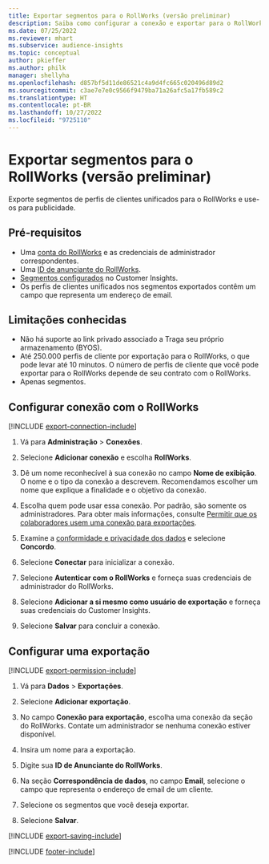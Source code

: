 ```yaml
---
title: Exportar segmentos para o RollWorks (versão preliminar)
description: Saiba como configurar a conexão e exportar para o RollWorks.
ms.date: 07/25/2022
ms.reviewer: mhart
ms.subservice: audience-insights
ms.topic: conceptual
author: pkieffer
ms.author: philk
manager: shellyha
ms.openlocfilehash: d857bf5d11de86521c4a9d4fc665c020496d89d2
ms.sourcegitcommit: c3ae7e7e0c9566f9479ba71a26afc5a17fb589c2
ms.translationtype: HT
ms.contentlocale: pt-BR
ms.lasthandoff: 10/27/2022
ms.locfileid: "9725110"
---
```

# <a name="export-segments-to-rollworks-preview"></a>Exportar segmentos para o RollWorks (versão preliminar)

Exporte segmentos de perfis de clientes unificados para o RollWorks e use-os para publicidade.

## <a name="prerequisites"></a>Pré-requisitos

- Uma [conta do RollWorks](https://www.rollworks.com/) e as credenciais de administrador correspondentes.
- Uma [ID de anunciante do RollWorks](https://help.adroll.com/hc/articles/212011838-Advertiser-Profiles).
- [Segmentos configurados](segments.md) no Customer Insights.
- Os perfis de clientes unificados nos segmentos exportados contêm um campo que representa um endereço de email.

## <a name="known-limitations"></a>Limitações conhecidas

- Não há suporte ao link privado associado a Traga seu próprio armazenamento (BYOS).
- Até 250.000 perfis de cliente por exportação para o RollWorks, o que pode levar até 10 minutos. O número de perfis de cliente que você pode exportar para o RollWorks depende de seu contrato com o RollWorks.
- Apenas segmentos.

## <a name="set-up-connection-to-rollworks"></a>Configurar conexão com o RollWorks

[!INCLUDE [export-connection-include](includes/export-connection-admn.md)]

1. Vá para **Administração** > **Conexões**.

1. Selecione **Adicionar conexão** e escolha **RollWorks**.

1. Dê um nome reconhecível à sua conexão no campo **Nome de exibição**. O nome e o tipo da conexão a descrevem. Recomendamos escolher um nome que explique a finalidade e o objetivo da conexão.

1. Escolha quem pode usar essa conexão.  Por padrão, são somente os administradores. Para obter mais informações, consulte [Permitir que os colaboradores usem uma conexão para exportações](connections.md#allow-contributors-to-use-a-connection-for-exports).

1. Examine a [conformidade e privacidade dos dados](connections.md#data-privacy-and-compliance) e selecione **Concordo**.

1. Selecione **Conectar** para inicializar a conexão.

1. Selecione **Autenticar com o RollWorks** e forneça suas credenciais de administrador do RollWorks.

1. Selecione **Adicionar a si mesmo como usuário de exportação** e forneça suas credenciais do Customer Insights.

1. Selecione **Salvar** para concluir a conexão.

## <a name="configure-an-export"></a>Configurar uma exportação

[!INCLUDE [export-permission-include](includes/export-permission.md)]

1. Vá para **Dados** > **Exportações**.

1. Selecione **Adicionar exportação**.

1. No campo **Conexão para exportação**, escolha uma conexão da seção do RollWorks. Contate um administrador se nenhuma conexão estiver disponível.

1. Insira um nome para a exportação.

1. Digite sua **ID de Anunciante do RollWorks**.

1. Na seção **Correspondência de dados**, no campo **Email**, selecione o campo que representa o endereço de email de um cliente.

1. Selecione os segmentos que você deseja exportar.

1. Selecione **Salvar**.

[!INCLUDE [export-saving-include](includes/export-saving.md)]

[!INCLUDE [footer-include](includes/footer-banner.md)]
